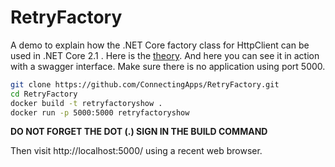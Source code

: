 # RetryFactory
A demo to explain how the .NET Core factory class for HttpClient can be used in .NET Core 2.1 . Here is the [theory](https://docs.microsoft.com/en-us/dotnet/standard/microservices-architecture/implement-resilient-applications/use-httpclientfactory-to-implement-resilient-http-requests). And here you can see it in action with a swagger interface. Make sure there is no application using port 5000.

```bash
git clone https://github.com/ConnectingApps/RetryFactory.git
cd RetryFactory
docker build -t retryfactoryshow .
docker run -p 5000:5000 retryfactoryshow
```
**DO NOT FORGET THE DOT (.) SIGN IN THE BUILD COMMAND**

Then visit http://localhost:5000/ using a recent web browser.



